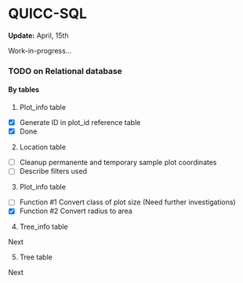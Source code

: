 QUICC-SQL
=========
**Update:** April, 15th 

Work-in-progress...

### TODO on Relational database

#### By tables

1. Plot_info table

- [x] Generate ID in plot_id reference table 
- [x] Done

2. Location table

- [ ] Cleanup permanente and temporary sample plot coordinates
- [ ] Describe filters used

3. Plot_info table

- [ ] Function #1 Convert class of plot size (Need further investigations)
- [x] Function #2 Convert radius to area

4. Tree_info table

Next

5. Tree table

Next